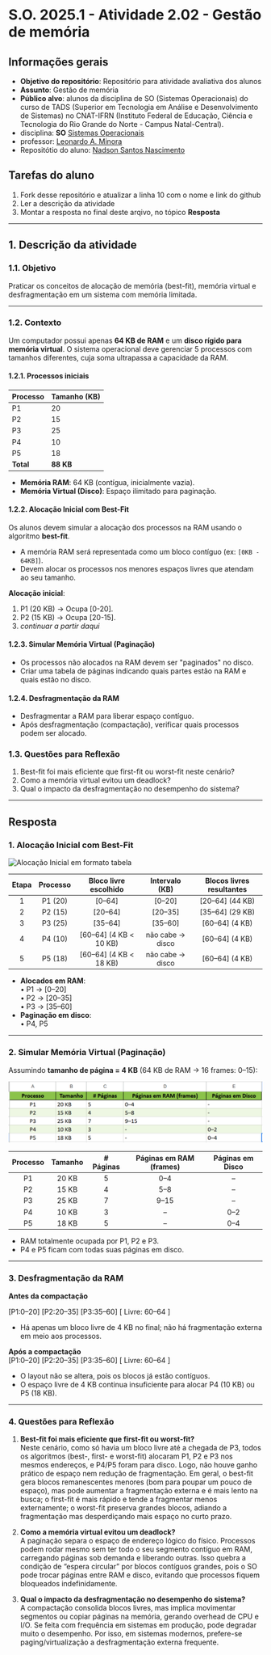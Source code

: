# S.O. 2025.1 - Atividade 2.02 - Gestão de memória

## Informações gerais

- **Objetivo do repositório**: Repositório para atividade avaliativa dos alunos
- **Assunto**: Gestão de memória
- **Público alvo**: alunos da disciplina de SO (Sistemas Operacionais) do curso de TADS (Superior em Tecnologia em Análise e Desenvolvimento de Sistemas) no CNAT-IFRN (Instituto Federal de Educação, Ciência e Tecnologia do Rio Grande do Norte - Campus Natal-Central).
- disciplina: **SO** [Sistemas Operacionais](https://github.com/sistemas-operacionais/)
- professor: [Leonardo A. Minora](https://github.com/leonardo-minora)
- Repositótio do aluno: [Nadson Santos Nascimento](https://github.com/nadsuus)

## Tarefas do aluno
1. Fork desse repositório e atualizar a linha 10 com o nome e link do github
2. Ler a descrição da atividade
3. Montar a resposta no final deste arqivo, no tópico **Resposta**

---

## 1. Descrição da atividade
### 1.1. Objetivo
Praticar os conceitos de alocação de memória (best-fit), memória virtual e desfragmentação em um sistema com memória limitada.

---

### 1.2. Contexto
Um computador possui apenas **64 KB de RAM** e um **disco rígido para memória virtual**. O sistema operacional deve gerenciar 5 processos com tamanhos diferentes, cuja soma ultrapassa a capacidade da RAM.

#### 1.2.1. Processos iniciais

| Processo | Tamanho (KB) |
|----------|-------------|
| P1       | 20          |
| P2       | 15          |
| P3       | 25          |
| P4       | 10          |
| P5       | 18          |
| **Total**| **88 KB**   |

- **Memória RAM**: 64 KB (contígua, inicialmente vazia).  
- **Memória Virtual (Disco)**: Espaço ilimitado para paginação.

#### 1.2.2. Alocação Inicial com Best-Fit
Os alunos devem simular a alocação dos processos na RAM usando o algoritmo **best-fit**.  
- A memória RAM será representada como um bloco contíguo (ex: `[0KB - 64KB]`).  
- Devem alocar os processos nos menores espaços livres que atendam ao seu tamanho.  

**Alocação inicial**:  
1. P1 (20 KB) → Ocupa [0-20].  
2. P2 (15 KB) → Ocupa [20-15].  
3. _continuar a partir daqui_

#### 1.2.3. Simular Memória Virtual (Paginação)
- Os processos não alocados na RAM devem ser "paginados" no disco.  
- Criar uma tabela de páginas indicando quais partes estão na RAM e quais estão no disco.  

#### 1.2.4. Desfragmentação da RAM
- Desfragmentar a RAM para liberar espaço contíguo.
- Após desfragmentação (compactação), verificar quais processos podem ser alocado.  

### 1.3. Questões para Reflexão
1. Best-fit foi mais eficiente que first-fit ou worst-fit neste cenário?  
2. Como a memória virtual evitou um deadlock?  
3. Qual o impacto da desfragmentação no desempenho do sistema?  

---

## Resposta

### 1. Alocação Inicial com Best-Fit

![Alocação Inicial em formato tabela](imagens/alocacao_inical.png)

| Etapa | Processo | Bloco livre escolhido | Intervalo (KB) | Blocos livres resultantes |
|:-----:|:--------:|:---------------------:|:--------------:|:-------------------------:|
|   1   | P1 (20)  | [0–64]                | [0–20]         | [20–64] (44 KB)           |
|   2   | P2 (15)  | [20–64]               | [20–35]        | [35–64] (29 KB)           |
|   3   | P3 (25)  | [35–64]               | [35–60]        | [60–64] (4 KB)            |
|   4   | P4 (10)  | [60–64] (4 KB < 10 KB) | não cabe → disco | [60–64] (4 KB)         |
|   5   | P5 (18)  | [60–64] (4 KB < 18 KB) | não cabe → disco | [60–64] (4 KB)         |

- **Alocados em RAM**:  
  • P1 → [0–20]  
  • P2 → [20–35]  
  • P3 → [35–60]  
- **Paginação em disco**:  
  • P4, P5

---

### 2. Simular Memória Virtual (Paginação)

Assumindo **tamanho de página = 4 KB** (64 KB de RAM → 16 frames: 0–15):

![Paginação em formato tabela](imagens/paginacao.png)

| Processo | Tamanho | # Páginas | Páginas em RAM (frames) | Páginas em Disco |
|:--------:|:-------:|:---------:|:-----------------------:|:----------------:|
|   P1     | 20 KB   | 5         | 0–4                     | –                |
|   P2     | 15 KB   | 4         | 5–8                     | –                |
|   P3     | 25 KB   | 7         | 9–15                    | –                |
|   P4     | 10 KB   | 3         | –                       | 0–2              |
|   P5     | 18 KB   | 5         | –                       | 0–4              |

- RAM totalmente ocupada por P1, P2 e P3.
- P4 e P5 ficam com todas suas páginas em disco.

---

### 3. Desfragmentação da RAM

**Antes da compactação**

[P1:0–20] [P2:20–35] [P3:35–60] [ Livre: 60–64 ]

- Há apenas um bloco livre de 4 KB no final; não há fragmentação externa em meio aos processos.

**Após a compactação**  
[P1:0–20] [P2:20–35] [P3:35–60] [ Livre: 60–64 ]


- O layout não se altera, pois os blocos já estão contíguos.
- O espaço livre de 4 KB continua insuficiente para alocar P4 (10 KB) ou P5 (18 KB).

---

### 4. Questões para Reflexão

1. **Best-fit foi mais eficiente que first-fit ou worst-fit?**  
   Neste cenário, como só havia um bloco livre até a chegada de P3, todos os algoritmos (best-, first- e worst-fit) alocaram P1, P2 e P3 nos mesmos endereços, e P4/P5 foram para disco. Logo, não houve ganho prático de espaço nem redução de fragmentação. Em geral, o best-fit gera blocos remanescentes menores (bom para poupar um pouco de espaço), mas pode aumentar a fragmentação externa e é mais lento na busca; o first-fit é mais rápido e tende a fragmentar menos externamente; o worst-fit preserva grandes blocos, adiando a fragmentação mas desperdiçando mais espaço no curto prazo.

2. **Como a memória virtual evitou um deadlock?**  
   A paginação separa o espaço de endereço lógico do físico. Processos podem rodar mesmo sem ter todo o seu segmento contíguo em RAM, carregando páginas sob demanda e liberando outras. Isso quebra a condição de “espera circular” por blocos contíguos grandes, pois o SO pode trocar páginas entre RAM e disco, evitando que processos fiquem bloqueados indefinidamente.

3. **Qual o impacto da desfragmentação no desempenho do sistema?**  
   A compactação consolida blocos livres, mas implica movimentar segmentos ou copiar páginas na memória, gerando overhead de CPU e I/O. Se feita com frequência em sistemas em produção, pode degradar muito o desempenho. Por isso, em sistemas modernos, prefere-se paging/virtualização a desfragmentação externa frequente.